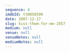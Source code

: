 ```yaml
---
sequence: 4
imdbId: tt0050599
date: 2007-12-17
slug: kiss-them-for-me-1957
medium: null
venue: null
venueNotes: null
mediumNotes: null
---
```


